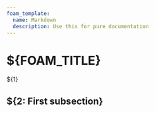 ```yaml
---
foam_template:
  name: Markdown
  description: Use this for pure documentation
---
```


# ${FOAM_TITLE}

${1}

## ${2: First subsection}
